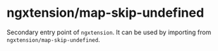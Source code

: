 # ngxtension/map-skip-undefined

Secondary entry point of `ngxtension`. It can be used by importing from `ngxtension/map-skip-undefined`.
